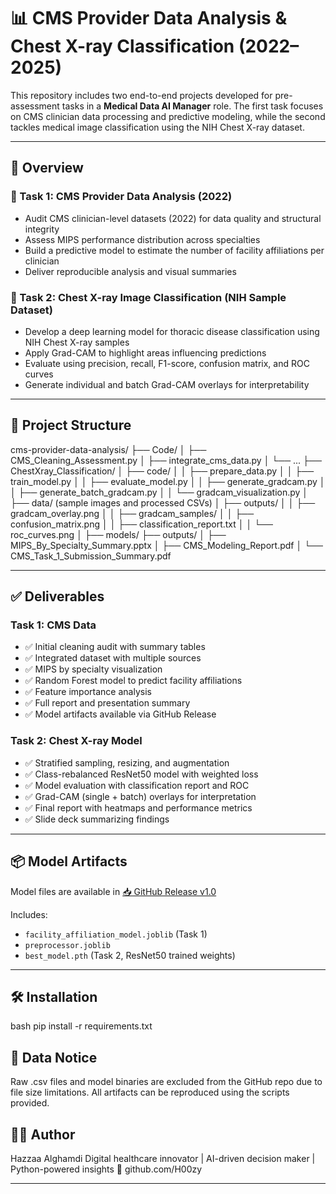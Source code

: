 # 📊 CMS Provider Data Analysis & Chest X-ray Classification (2022–2025)

This repository includes two end-to-end projects developed for pre-assessment tasks in a **Medical Data AI Manager** role. The first task focuses on CMS clinician data processing and predictive modeling, while the second tackles medical image classification using the NIH Chest X-ray dataset.

---

## 📌 Overview

### 🧾 Task 1: CMS Provider Data Analysis (2022)
- Audit CMS clinician-level datasets (2022) for data quality and structural integrity  
- Assess MIPS performance distribution across specialties  
- Build a predictive model to estimate the number of facility affiliations per clinician  
- Deliver reproducible analysis and visual summaries  

### 🩻 Task 2: Chest X-ray Image Classification (NIH Sample Dataset)
- Develop a deep learning model for thoracic disease classification using NIH Chest X-ray samples  
- Apply Grad-CAM to highlight areas influencing predictions  
- Evaluate using precision, recall, F1-score, confusion matrix, and ROC curves  
- Generate individual and batch Grad-CAM overlays for interpretability  

---

## 📁 Project Structure

cms-provider-data-analysis/ ├── Code/ │ ├── CMS_Cleaning_Assessment.py │ ├── integrate_cms_data.py │ └── ... ├── ChestXray_Classification/ │ ├── code/ │ │ ├── prepare_data.py │ │ ├── train_model.py │ │ ├── evaluate_model.py │ │ ├── generate_gradcam.py │ │ ├── generate_batch_gradcam.py │ │ └── gradcam_visualization.py │ ├── data/ (sample images and processed CSVs) │ ├── outputs/ │ │ ├── gradcam_overlay.png │ │ ├── gradcam_samples/ │ │ ├── confusion_matrix.png │ │ ├── classification_report.txt │ │ └── roc_curves.png │ ├── models/ ├── outputs/ │ ├── MIPS_By_Specialty_Summary.pptx │ ├── CMS_Modeling_Report.pdf │ └── CMS_Task_1_Submission_Summary.pdf

---

## ✅ Deliverables

### Task 1: CMS Data
- ✅ Initial cleaning audit with summary tables
- ✅ Integrated dataset with multiple sources
- ✅ MIPS by specialty visualization
- ✅ Random Forest model to predict facility affiliations
- ✅ Feature importance analysis
- ✅ Full report and presentation summary
- ✅ Model artifacts available via GitHub Release

### Task 2: Chest X-ray Model
- ✅ Stratified sampling, resizing, and augmentation
- ✅ Class-rebalanced ResNet50 model with weighted loss
- ✅ Model evaluation with classification report and ROC
- ✅ Grad-CAM (single + batch) overlays for interpretation
- ✅ Final report with heatmaps and performance metrics
- ✅ Slide deck summarizing findings

---

## 📦 Model Artifacts

Model files are available in [📥 GitHub Release v1.0](https://github.com/H00zy/cms-provider-data-analysis/releases/tag/v1.0)

Includes:
- `facility_affiliation_model.joblib` (Task 1)
- `preprocessor.joblib`
- `best_model.pth` (Task 2, ResNet50 trained weights)

---

## 🛠️ Installation

bash
pip install -r requirements.txt


## 🚫 Data Notice

Raw .csv files and model binaries are excluded from the GitHub repo due to file size limitations. All artifacts can be reproduced using the scripts provided.

## 👨‍💻 Author

Hazzaa Alghamdi
Digital healthcare innovator | AI-driven decision maker | Python-powered insights
🔗 github.com/H00zy


---
